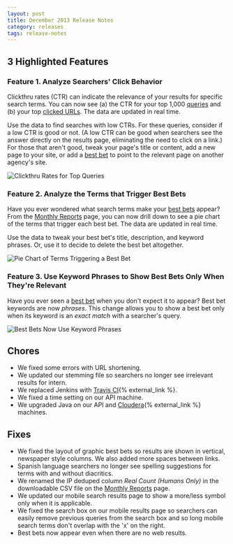 ```yaml
---
layout: post
title: December 2013 Release Notes
category: releases
tags: release-notes
---
```


## 3 Highlighted Features

### Feature 1. Analyze Searchers' Click Behavior

Clickthru rates (CTR) can indicate the relevance of your results for specific search terms. You can now see (a) the CTR for your top 1,000 [queries](/sites/manual/queries.html) and (b) your top [clicked URLs](/sites/manual/clicks.html). The data are updated in real time. 

Use the data to find searches with low CTRs. For these queries, consider if a low CTR is good or not. (A low CTR can be good when searchers see the answer directly on the results page, eliminating the need to click on a link.) For those that aren't good, tweak your page's title or content, add a new page to your site, or add a [best bet](/sites/manual/best-bets-text.html) to point to the relevant page on another agency's site. 

![Clickthru Rates for Top Queries](https://9fddeb862c037f6d2190-f1564c64756a8cfee25b6b19953b1d23.ssl.cf2.rackcdn.com/feature-ctr-top-queries.png "Clickthru Rates for Top Queries")

### Feature 2. Analyze the Terms that Trigger Best Bets

Have you ever wondered what search terms make your [best bets](/sites/manual/best-bets-text.html) appear? From the [Monthly Reports](/sites/manual/monthly-reports.html) page, you can now drill down to see a pie chart of the terms that trigger each best bet. The data are updated in real time. 

Use the data to tweak your best bet's title, description, and keyword phrases. Or, use it to decide to delete the best bet altogether.

![Pie Chart of Terms Triggering a Best Bet](https://9fddeb862c037f6d2190-f1564c64756a8cfee25b6b19953b1d23.ssl.cf2.rackcdn.com/feature-bb-trigger.png "Pie Chart of Terms Triggering a Best Bet")

### Feature 3. Use Keyword Phrases to Show Best Bets Only When They're Relevant

Have you ever seen a [best bet](/sites/manual/best-bets-text.html) when you don't expect it to appear? Best bet keywords are now *phrases*. This change allows you to show a best bet only when its keyword is an *exact match* with a searcher's query.

![Best Bets Now Use Keyword Phrases](https://9fddeb862c037f6d2190-f1564c64756a8cfee25b6b19953b1d23.ssl.cf2.rackcdn.com/feature-improved-phrasing.png "Best Bets Now Use Keyword Phrases")

## Chores

* We fixed some errors with URL shortening.
* We updated our stemming file so searchers no longer see irrelevant results for intern.
* We replaced Jenkins with [Travis CI](https://travis-ci.org/){% external_link %}.
* We fixed a time setting on our API machine.
* We upgraded Java on our API and [Cloudera](http://www.cloudera.com/content/cloudera/en/home.html){% external_link %} machines.

## Fixes

* We fixed the layout of graphic best bets so results are shown in vertical, newspaper style columns. We also added more spaces between links.
* Spanish language searchers no longer see spelling suggestions for terms with and without diacritics.
* We renamed the IP deduped column <i>Real Count (Humans Only)</i> in the downloadable CSV file on the [Monthly Reports](/sites/manual/monthly-reports.html) page.
* We updated our mobile search results page to show a more/less symbol only when it is applicable.
* We fixed the search box on our mobile results page so searchers can easily remove previous queries from the search box and so long mobile search terms don't overlap with the 'x' on the right.
* Best bets now appear even when there are no web results.